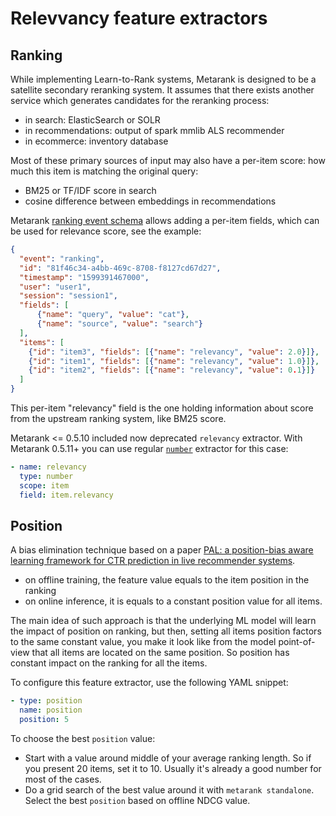 # Relevvancy feature extractors

## Ranking

While implementing Learn-to-Rank systems, Metarank is designed to be a satellite secondary reranking system. It 
assumes that there exists another service which generates candidates for the reranking process:
* in search: ElasticSearch or SOLR
* in recommendations: output of spark mmlib ALS recommender
* in ecommerce: inventory database

Most of these primary sources of input may also have a per-item score: how much this item is matching the original query:
* BM25 or TF/IDF score in search
* cosine difference between embeddings in recommendations

Metarank [ranking event schema](../../event-schema.md) allows adding a per-item fields, which can be used for relevance score, see the example: 
```json
{
  "event": "ranking",
  "id": "81f46c34-a4bb-469c-8708-f8127cd67d27",
  "timestamp": "1599391467000",
  "user": "user1",
  "session": "session1",
  "fields": [
      {"name": "query", "value": "cat"},
      {"name": "source", "value": "search"}
  ],
  "items": [
    {"id": "item3", "fields": [{"name": "relevancy", "value": 2.0}]},
    {"id": "item1", "fields": [{"name": "relevancy", "value": 1.0}]},
    {"id": "item2", "fields": [{"name": "relevancy", "value": 0.1}]} 
  ]
}
```

This per-item "relevancy" field is the one holding information about score from the upstream ranking system, like BM25 score.

Metarank <= 0.5.10 included now deprecated `relevancy` extractor. With Metarank 0.5.11+ you can use regular [`number`](scalar.md#numerical-extractor) extractor for this case:

```yaml
- name: relevancy
  type: number
  scope: item
  field: item.relevancy
```

## Position

A bias elimination technique based on a paper [PAL: a position-bias aware learning framework for CTR prediction in live recommender systems](https://www.researchgate.net/publication/335771749_PAL_a_position-bias_aware_learning_framework_for_CTR_prediction_in_live_recommender_systems).
* on offline training, the feature value equals to the item position in the ranking
* on online inference, it is equals to a constant position value for all items.

The main idea of such approach is that the underlying ML model will learn the impact of position on ranking, but then,
setting all items position factors to the same constant value, you make it look like from the model point-of-view that
all items are located on the same position. So position has constant impact on the ranking for all the items.

To configure this feature extractor, use the following YAML snippet:
```yaml
- type: position
  name: position
  position: 5
```

To choose the best `position` value:
* Start with a value around middle of your average ranking length. So if you present 20 items, set it to 10. Usually it's
  already a good number for most of the cases.
* Do a grid search of the best value around it with `metarank standalone`. Select the best `position` based on offline NDCG value.

